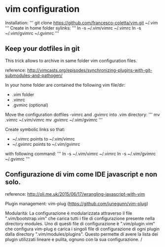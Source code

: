# vim configuration

Installation:
'''
git clone https://github.com/francesco-coletta/vim.git ~/.vim
'''
Create in home folder sylinks:
'''
ln -s ~/.vim/vimrc ~/.vimrc
ln -s ~/.vim/gvimrc ~/.gvimrc
'''


## Keep your dotfiles in git

This trick allows to archive in same folder vim configuration files.

reference:
http://vimcasts.org/episodes/synchronizing-plugins-with-git-submodules-and-pathogen/

In your home folder are contained the following vim file/dir:
   - .vim folder
   - .vimrc
   - .gvmirc (optional)

Move the configuration dotfiles -vimrc and .gvimrc into .vim directory:
'''
mv .vimrc ~/.vim/vimrc
mv .gvimrc ~/.vim/gvimrc
'''

Create symbolic links so that:
   - ~/.vimrc points to ~/.vim/vimrc
   - ~/.gvimrc points to ~/.vim/gvimrc

with following command:
'''
ln -s ~/.vim/vimrc ~/.vimrc
ln -s ~/.vim/gvimrc ~/.gvimrc
'''

## Configurazione di vim come IDE javascript e non solo.

reference:
http://oli.me.uk/2015/06/17/wrangling-javascript-with-vim

Plugin management:
   vim-plug (https://github.com/junegunn/vim-plug)

Modularità:
La configurazione è modularizzata attraverso il file ".vim/bootstrap.vim" che carica tutti i file di configurazione presente nella directory modules.
Uno di questi file di configurazione è ".vim/plugin.vim" che configura vim-plug e carica i singoli file di configurazione di ogni plugin dalla directory ".vim/modules/plugins". Questo permette di avere la lista dei plugin utilizzati lineare e pulita, ognuno con la sua configurazione.
/
